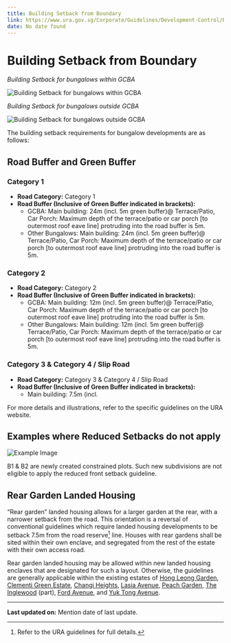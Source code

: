 ```yaml
---
title: Building Setback from Boundary
link: https://www.ura.gov.sg/Corporate/Guidelines/Development-Control/Residential/Bungalows/Setbacks-from-boundaries
date: No date found
---
```


# Building Setback from Boundary

*Building Setback for bungalows within GCBA*

![Building Setback for bungalows within GCBA](https://www.ura.gov.sg/-/media/Corporate/Guidelines/Development-control/Landed-Housing/LHD03_Setbacks_GCBA.jpg?h=100%25&w=100%25)

*Building Setback for bungalows outside GCBA*

![Building Setback for bungalows outside GCBA](https://www.ura.gov.sg/-/media/Corporate/Guidelines/Development-control/Landed-Housing/LHD04_Setbacks_Outside_GCBA.jpg?h=100%25&w=100%25)

The building setback requirements for bungalow developments are as follows:

## Road Buffer and Green Buffer

### Category 1
- **Road Category:** Category 1
- **Road Buffer (Inclusive of Green Buffer indicated in brackets):**
  - GCBA: Main building: 24m (incl. 5m green buffer)@  Terrace/Patio, Car Porch: Maximum depth of the terrace/patio or car porch [to outermost roof eave line] protruding into the road buffer is 5m.
  - Other Bungalows: Main building: 24m (incl. 5m green buffer)@  Terrace/Patio, Car Porch: Maximum depth of the terrace/patio or car porch [to outermost roof eave line] protruding into the road buffer is 5m.

### Category 2
- **Road Category:** Category 2
- **Road Buffer (Inclusive of Green Buffer indicated in brackets):**
  - GCBA: Main building: 12m (incl. 5m green buffer)@  Terrace/Patio, Car Porch: Maximum depth of the terrace/patio or car porch [to outermost roof eave line] protruding into the road buffer is 5m.
  - Other Bungalows: Main building: 12m (incl. 5m green buffer)@  Terrace/Patio, Car Porch: Maximum depth of the terrace/patio or car porch [to outermost roof eave line] protruding into the road buffer is 5m.

### Category 3 & Category 4 / Slip Road
- **Road Category:** Category 3 & Category 4 / Slip Road
- **Road Buffer (Inclusive of Green Buffer indicated in brackets):**
  - Main building: 7.5m (incl. 

For more details and illustrations, refer to the specific guidelines on the URA website.

## Examples where Reduced Setbacks do not apply

![Example Image](https://www.ura.gov.sg/-/media/Corporate/Guidelines/Development-control/Redevelopment/LH_Fig182a_Redevelopment_NA.jpg)

B1 & B2 are newly created constrained plots. Such new subdivisions are not eligible to apply the reduced front setback guideline.

## Rear Garden Landed Housing

“Rear garden” landed housing allows for a larger garden at the rear, with a narrower setback from the road. This orientation is a reversal of conventional guidelines which require landed housing developments to be setback 7.5m from the road reserve[^2] line. Houses with rear gardens shall be sited within their own enclave, and segregated from the rest of the estate with their own access road.

Rear garden landed housing may be allowed within new landed housing enclaves that are designated for such a layout. Otherwise, the guidelines are generally applicable within the existing estates of [Hong Leong Garden](https://www.ura.gov.sg/-/media/Corporate/Guidelines/Development-control/Street-Block-Plans/Hong-Leong-Garden-Estate.pdf), [Clementi Green Estate](https://www.ura.gov.sg/-/media/Corporate/Guidelines/Development-control/Street-Block-Plans/Clementi-Green-Estate.pdf), [Changi Heights](https://www.ura.gov.sg/-/media/Corporate/Guidelines/Development-control/Street-Block-Plans/Changi-Heights.pdf), [Lasia Avenue](https://www.ura.gov.sg/-/media/Corporate/Guidelines/Development-control/Street-Block-Plans/Lasia-Avenue.pdf), [Peach Garden](https://www.ura.gov.sg/-/media/Corporate/Guidelines/Development-control/Street-Block-Plans/Peach-Garden.pdf), [The Inglewood](https://www.ura.gov.sg/-/media/Corporate/Guidelines/Development-control/Circulars/2018/Nov/dc18-10/dc18-10-Annex-1.pdf) (part), [Ford Avenue](https://www.ura.gov.sg/-/media/Corporate/Guidelines/Development-control/Street-Block-Plans/Ford-Avenue.pdf), and [Yuk Tong Avenue](https://www.ura.gov.sg/-/media/Corporate/Guidelines/Development-control/Street-Block-Plans/Yuk-Tong-Avenue.pdf).

[^2]: Refer to the URA guidelines for full details.

---
**Last updated on:** Mention date of last update.
